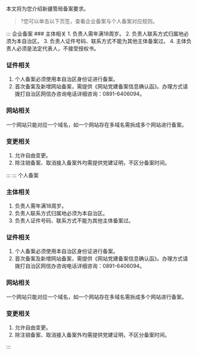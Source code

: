 本文将为您介绍新疆管局备案要求。
>?您可以单击以下页签，查看企业备案与个人备案对应规则。

<dx-tabs>
::: 企业备案
### 主体相关
1. 负责人需年满18周岁。
2. 负责人联系方式归属地必须为本自治区。
3. 负责人证件号码、联系方式不能为其他主体备案过。
4. 主体负责人必须是法定代表人，不接受授权书。

### 证件相关
1. 个人备案必须使用本自治区身份证进行备案。
2. 首次备案及新增网站备案，需提供《网站党建备案信息确认函》。办理方式请拨打自治区网信办咨询电话详细咨询：0891-6406094。

### 网站相关
一个网站只能对应一个域名，如一个网站存在多域名需拆成多个网站进行备案。

### 变更相关
1. 允许自由变更。
2. 除注销备案、取消接入备案外均需提供党建证明，不区分备案时间。

:::
::: 个人备案
### 主体相关
1. 负责人需年满18周岁。
2. 负责人联系方式归属地必须为本自治区。
3. 负责人证件号码、联系方式不能为其他主体备案过。

### 证件相关
1. 个人备案必须使用本自治区身份证进行备案。
2. 首次备案及新增网站备案，需提供《网站党建备案信息确认函》。办理方式请拨打自治区网信办咨询电话详细咨询：0891-6406094。

### 网站相关
一个网站只能对应一个域名，如一个网站存在多域名需拆成多个网站进行备案。

### 变更相关
1. 允许自由变更。
2. 除注销备案、取消接入备案外均需提供党建证明，不区分备案时间。

:::
</dx-tabs>

